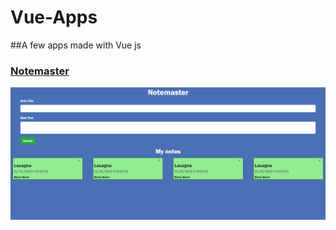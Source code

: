 # Vue-Apps
##A few apps made with Vue js

### [Notemaster](https://github.com/Rafik-Belkadi/Vue-Apps/tree/master/Applications/NoteMaster)
![alt text](https://github.com/Rafik-Belkadi/Vue-Apps/blob/master/Applications/Screenshots/Notemaster.png)
